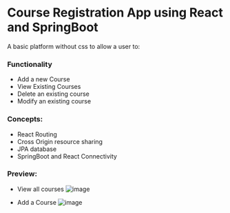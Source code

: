 # Course Registration App using React and SpringBoot

A basic platform without css to allow a user to:

### Functionality 

* Add a new Course
* View Existing Courses
* Delete an existing course
* Modify an existing course

### Concepts:

* React Routing
* Cross Origin resource sharing
* JPA database
* SpringBoot and React Connectivity


### Preview:
* View all courses
![image](https://user-images.githubusercontent.com/48877568/116817324-67794b80-ab83-11eb-8d5e-64c246a3085c.png)

* Add a Course
![image](https://user-images.githubusercontent.com/48877568/116817311-56c8d580-ab83-11eb-834c-fa4007d98c73.png)
